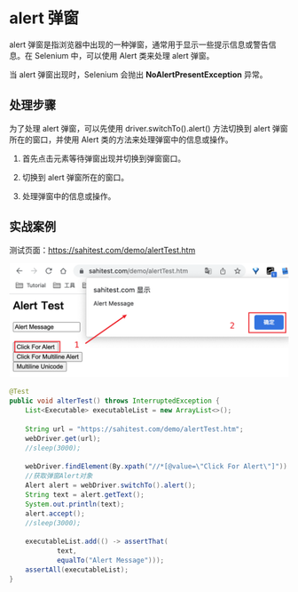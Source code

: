 # alert 弹窗

alert 弹窗是指浏览器中出现的一种弹窗，通常用于显示一些提示信息或警告信息。在 Selenium 中，可以使用 Alert 类来处理 alert 弹窗。

当 alert 弹窗出现时，Selenium 会抛出 **NoAlertPresentException** 异常。

## 处理步骤

为了处理 alert 弹窗，可以先使用 driver.switchTo().alert() 方法切换到 alert 弹窗所在的窗口，并使用 Alert 类的方法来处理弹窗中的信息或操作。

1. 首先点击元素等待弹窗出现并切换到弹窗窗口。

1. 切换到 alert 弹窗所在的窗口。

1. 处理弹窗中的信息或操作。


## 实战案例 

测试页面：https://sahitest.com/demo/alertTest.htm

![](assets/20230426161501.png)



```java
@Test
public void alterTest() throws InterruptedException {
    List<Executable> executableList = new ArrayList<>();

    String url = "https://sahitest.com/demo/alertTest.htm";
    webDriver.get(url);
    //sleep(3000);

    webDriver.findElement(By.xpath("//*[@value=\"Click For Alert\"]")).click();
    //获取弹窗Alert对象
    Alert alert = webDriver.switchTo().alert();
    String text = alert.getText();
    System.out.println(text);
    alert.accept();
    //sleep(3000);

    executableList.add(() -> assertThat(
            text,
            equalTo("Alert Message")));
    assertAll(executableList);
}
```


